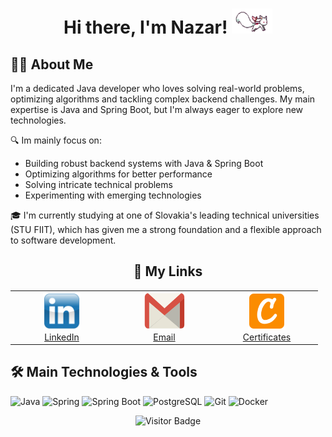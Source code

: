 <!-- Header -->
<h1 align="center">Hi there, I'm Nazar! <img height="40" width="65" src="assets/kyubey.gif" alt="Icon" /></h1>

<!-- About Me -->
<div align="left">
  <h2>👨‍💻 About Me</h2>
</div>

<p align="left">
  I'm a dedicated Java developer who loves solving real-world problems, optimizing algorithms and tackling complex backend challenges. My main expertise is Java and Spring Boot, but I'm always eager to explore new technologies.

🔍 Im mainly focus on:
- Building robust backend systems with Java & Spring Boot
- Optimizing algorithms for better performance
- Solving intricate technical problems
- Experimenting with emerging technologies
  
🎓 I'm currently studying at one of Slovakia's leading technical universities (STU FIIT), which has given me a strong foundation and a flexible approach to software development.
</p>

<!-- Connect with Me -->
<div align="center">
  <h2>🔗 My Links</h2>
  <table>
    <tr>
      <td align="center" width="150">
        <a href="https://linkedin.com/in/nazar-meredov-4b0872317" target="_blank">
          <img src="assets/linkedin.png" alt="LinkedIn" width="60" height="60"/>
          <br>
          LinkedIn
        </a>
      </td>
      <td align="center" width="150">
        <a href="mailto:meredovnasar@gmail.com" target="_blank">
          <img src="assets/gmail.png" alt="Gmail" width="65" height="60"/>
          <br>
          Email
        </a>
      </td>
      <td align="center" width="150">
        <a href="https://www.credly.com/users/faustyyn" target="_blank">
          <img src="assets/credly.png" alt="Credly" width="60" height="60"/>
          <br>
          Certificates
        </a>
      </td>
    </tr>
  </table>
</div>

<!-- Skills Section -->
<div align="left">
  <h2>🛠️ Main Technologies & Tools</h2>
  
  <p>
    <img src="https://img.shields.io/badge/Java-ED8B00?style=for-the-badge&logo=openjdk&logoColor=white" alt="Java" />
    <img src="https://img.shields.io/badge/Spring-6DB33F?style=for-the-badge&logo=spring&logoColor=white" alt="Spring" />
    <img src="https://img.shields.io/badge/Spring_Boot-6DB33F?style=for-the-badge&logo=spring-boot&logoColor=white" alt="Spring Boot" />
    <img src="https://img.shields.io/badge/PostgreSQL-316192?style=for-the-badge&logo=postgresql&logoColor=white" alt="PostgreSQL" />
    <img src="https://img.shields.io/badge/Git-F05032?style=for-the-badge&logo=git&logoColor=white" alt="Git" />
    <img src="https://img.shields.io/badge/Docker-2496ED?style=for-the-badge&logo=docker&logoColor=white" alt="Docker" />
  </p>
</div>


<!-- Visitor Counter -->
<p align="center">
  <img src="https://visitor-badge.laobi.icu/badge?page_id=faustynn.faustynn" alt="Visitor Badge" />
</p>

